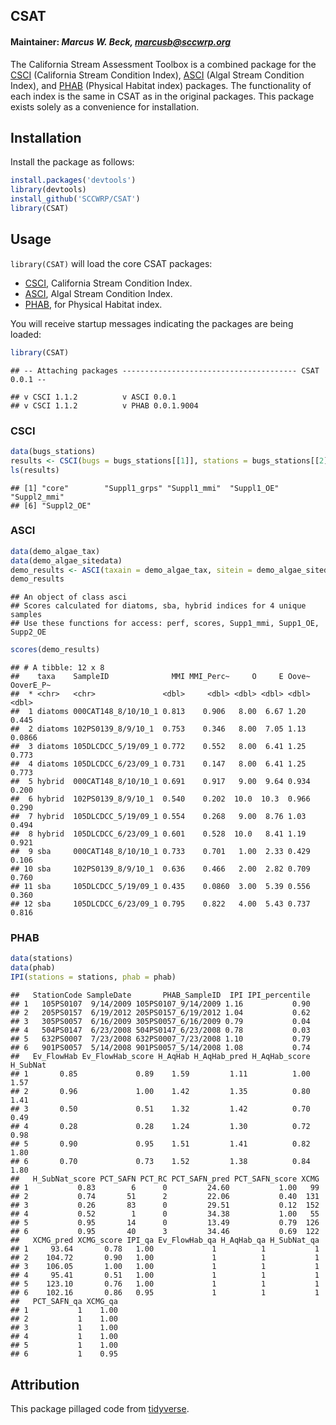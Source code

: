 ## CSAT

#### Maintainer: *Marcus W. Beck, marcusb@sccwrp.org*

The California Stream Assessment Toolbox is a combined package for the [CSCI](https://github.com/SCCWRP/CSCI) (California Stream Condition Index), [ASCI](https://github.com/SCCWRP/ASCI) (Algal Stream Condition Index), and [PHAB](https://github.com/SCCWRP/PHAB) (Physical Habitat index) packages.  The functionality of each index is the same in CSAT as in the original packages.  This package exists solely as a convenience for installation. 

## Installation

Install the package as follows:


```r
install.packages('devtools')
library(devtools)
install_github('SCCWRP/CSAT')
library(CSAT)
```

## Usage

`library(CSAT)` will load the core CSAT packages:

* [CSCI](https://github.com/SCCWRP/CSCI), California Stream Condition Index. 
* [ASCI](https://github.com/SCCWRP/ASCI), Algal Stream Condition Index.
* [PHAB](https://github.com/SCCWRP/PHAB), for Physical Habitat index.

You will receive startup messages indicating the packages are being loaded:


```r
library(CSAT)
```

```
## -- Attaching packages --------------------------------------- CSAT 0.0.1 --
```

```
## v CSCI 1.1.2          v ASCI 0.0.1     
## v CSCI 1.1.2          v PHAB 0.0.1.9004
```

### CSCI


```r
data(bugs_stations)
results <- CSCI(bugs = bugs_stations[[1]], stations = bugs_stations[[2]])
ls(results)
```

```
## [1] "core"        "Suppl1_grps" "Suppl1_mmi"  "Suppl1_OE"   "Suppl2_mmi" 
## [6] "Suppl2_OE"
```

### ASCI


```r
data(demo_algae_tax)
data(demo_algae_sitedata)
demo_results <- ASCI(taxain = demo_algae_tax, sitein = demo_algae_sitedata)
demo_results
```

```
## An object of class asci 
## Scores calculated for diatoms, sba, hybrid indices for 4 unique samples
## Use these functions for access: perf, scores, Supp1_mmi, Supp1_OE, Supp2_OE
```

```r
scores(demo_results)
```

```
## # A tibble: 12 x 8
##    taxa    SampleID              MMI MMI_Perc~     O     E Oove~ OoverE_P~
##  * <chr>   <chr>               <dbl>     <dbl> <dbl> <dbl> <dbl>     <dbl>
##  1 diatoms 000CAT148_8/10/10_1 0.813    0.906   8.00  6.67 1.20     0.445 
##  2 diatoms 102PS0139_8/9/10_1  0.753    0.346   8.00  7.05 1.13     0.0866
##  3 diatoms 105DLCDCC_5/19/09_1 0.772    0.552   8.00  6.41 1.25     0.773 
##  4 diatoms 105DLCDCC_6/23/09_1 0.731    0.147   8.00  6.41 1.25     0.773 
##  5 hybrid  000CAT148_8/10/10_1 0.691    0.917   9.00  9.64 0.934    0.200 
##  6 hybrid  102PS0139_8/9/10_1  0.540    0.202  10.0  10.3  0.966    0.290 
##  7 hybrid  105DLCDCC_5/19/09_1 0.554    0.268   9.00  8.76 1.03     0.494 
##  8 hybrid  105DLCDCC_6/23/09_1 0.601    0.528  10.0   8.41 1.19     0.921 
##  9 sba     000CAT148_8/10/10_1 0.733    0.701   1.00  2.33 0.429    0.106 
## 10 sba     102PS0139_8/9/10_1  0.636    0.466   2.00  2.82 0.709    0.760 
## 11 sba     105DLCDCC_5/19/09_1 0.435    0.0860  3.00  5.39 0.556    0.360 
## 12 sba     105DLCDCC_6/23/09_1 0.795    0.822   4.00  5.43 0.737    0.816
```

### PHAB


```r
data(stations)
data(phab)
IPI(stations = stations, phab = phab)
```

```
##   StationCode SampleDate       PHAB_SampleID  IPI IPI_percentile
## 1   105PS0107  9/14/2009 105PS0107_9/14/2009 1.16           0.90
## 2   205PS0157  6/19/2012 205PS0157_6/19/2012 1.04           0.62
## 3   305PS0057  6/16/2009 305PS0057_6/16/2009 0.79           0.04
## 4   504PS0147  6/23/2008 504PS0147_6/23/2008 0.78           0.03
## 5   632PS0007  7/23/2008 632PS0007_7/23/2008 1.10           0.79
## 6   901PS0057  5/14/2008 901PS0057_5/14/2008 1.08           0.74
##   Ev_FlowHab Ev_FlowHab_score H_AqHab H_AqHab_pred H_AqHab_score H_SubNat
## 1       0.85             0.89    1.59         1.11          1.00     1.57
## 2       0.96             1.00    1.42         1.35          0.80     1.41
## 3       0.50             0.51    1.32         1.42          0.70     0.49
## 4       0.28             0.28    1.24         1.30          0.72     0.98
## 5       0.90             0.95    1.51         1.41          0.82     1.80
## 6       0.70             0.73    1.52         1.38          0.84     1.80
##   H_SubNat_score PCT_SAFN PCT_RC PCT_SAFN_pred PCT_SAFN_score XCMG
## 1           0.83        6      0         24.60           1.00   99
## 2           0.74       51      2         22.06           0.40  131
## 3           0.26       83      0         29.51           0.12  152
## 4           0.52        1      0         34.38           1.00   55
## 5           0.95       14      0         13.49           0.79  126
## 6           0.95       40      3         34.46           0.69  122
##   XCMG_pred XCMG_score IPI_qa Ev_FlowHab_qa H_AqHab_qa H_SubNat_qa
## 1     93.64       0.78   1.00             1          1           1
## 2    104.72       0.90   1.00             1          1           1
## 3    106.05       1.00   1.00             1          1           1
## 4     95.41       0.51   1.00             1          1           1
## 5    123.10       0.76   1.00             1          1           1
## 6    102.16       0.86   0.95             1          1           1
##   PCT_SAFN_qa XCMG_qa
## 1           1    1.00
## 2           1    1.00
## 3           1    1.00
## 4           1    1.00
## 5           1    1.00
## 6           1    0.95
```

## Attribution

This package pillaged code from [tidyverse](https://github.com/tidyverse/tidyverse).

